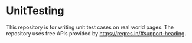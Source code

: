# UnitTesting
This repository is for writing unit test cases on real world pages. The repository uses free APIs provided by https://reqres.in/#support-heading.
